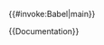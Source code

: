 {{#invoke:Babel|main}}<div style='display: none'>{{#babel:}}</div><noinclude>
{{Documentation}}
<!-- Add categories to the /doc subpage, not here! -->
</noinclude>